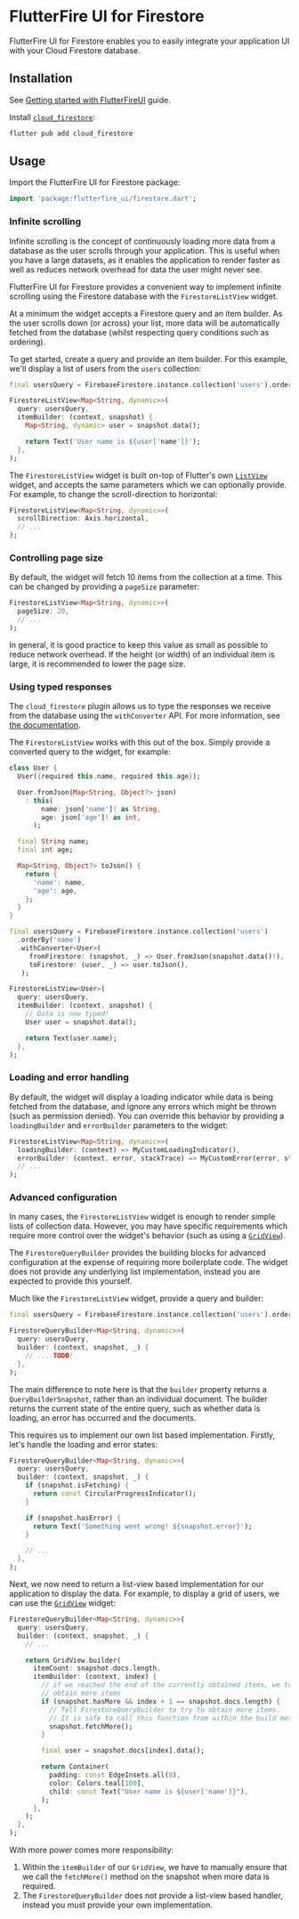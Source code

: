 # FlutterFire UI for Firestore

FlutterFire UI for Firestore enables you to easily integrate your application UI with your Cloud
Firestore database.

## Installation

See [Getting started with FlutterFireUI](./getting_started.md) guide.

Install [`cloud_firestore`](https://pub.dev/packages/cloud_firestore):

```sh
flutter pub add cloud_firestore
```

## Usage

Import the FlutterFire UI for Firestore package:

```dart
import 'package:flutterfire_ui/firestore.dart';
```

### Infinite scrolling

Infinite scrolling is the concept of continuously loading more data from a database
as the user scrolls through your application. This is useful when you have a large
datasets, as it enables the application to render faster as well as reduces network
overhead for data the user might never see.

FlutterFire UI for Firestore provides a convenient way to implement infinite scrolling
using the Firestore database with the `FirestoreListView` widget.

At a minimum the widget accepts a Firestore query and an item builder. As the user scrolls
down (or across) your list, more data will be automatically fetched from the database (whilst
respecting query conditions such as ordering).

To get started, create a query and provide an item builder. For this example, we'll display
a list of users from the `users` collection:

```dart
final usersQuery = FirebaseFirestore.instance.collection('users').orderBy('name');

FirestoreListView<Map<String, dynamic>>(
  query: usersQuery,
  itemBuilder: (context, snapshot) {
    Map<String, dynamic> user = snapshot.data();

    return Text('User name is ${user['name']}');
  },
);
```

The `FirestoreListView` widget is built on-top of Flutter's own [`ListView`](https://api.flutter.dev/flutter/widgets/ListView-class.html)
widget, and accepts the same parameters which we can optionally provide. For example, to change the scroll-direction to horizontal:

```dart
FirestoreListView<Map<String, dynamic>>(
  scrollDirection: Axis.horizontal,
  // ...
);
```

### Controlling page size

By default, the widget will fetch 10 items from the collection at a time. This can be changed by providing a `pageSize` parameter:

```dart
FirestoreListView<Map<String, dynamic>>(
  pageSize: 20,
  // ...
);
```

In general, it is good practice to keep this value as small as possible to reduce network overhead. If the height (or width)
of an individual item is large, it is recommended to lower the page size.

### Using typed responses

The `cloud_firestore` plugin allows us to type the responses we receive from the database using the `withConverter` API. For more information,
see [the documentation](https://firebase.google.com/docs/firestore/query-data/get-data#custom_objects).

The `FirestoreListView` works with this out of the box. Simply provide a converted query to the widget, for example:

```dart
class User {
  User({required this.name, required this.age});

  User.fromJson(Map<String, Object?> json)
    : this(
        name: json['name']! as String,
        age: json['age']! as int,
      );

  final String name;
  final int age;

  Map<String, Object?> toJson() {
    return {
      'name': name,
      'age': age,
    };
  }
}

final usersQuery = FirebaseFirestore.instance.collection('users')
  .orderBy('name')
  .withConverter<User>(
     fromFirestore: (snapshot, _) => User.fromJson(snapshot.data()!),
     toFirestore: (user, _) => user.toJson(),
   );

FirestoreListView<User>(
  query: usersQuery,
  itemBuilder: (context, snapshot) {
    // Data is now typed!
    User user = snapshot.data();

    return Text(user.name);
  },
);
```

### Loading and error handling

By default, the widget will display a loading indicator while data is being fetched from the database, and ignore any errors which might be thrown
(such as permission denied). You can override this behavior by providing a `loadingBuilder` and `errorBuilder` parameters to the widget:

```dart
FirestoreListView<Map<String, dynamic>>(
  loadingBuilder: (context) => MyCustomLoadingIndicator(),
  errorBuilder: (context, error, stackTrace) => MyCustomError(error, stackTrace),
  // ...
);
```

### Advanced configuration

In many cases, the `FirestoreListView` widget is enough to render simple lists of collection data.
However, you may have specific requirements which require more control over the widget's behavior
(such as using a [`GridView`](https://api.flutter.dev/flutter/widgets/GridView-class.html)).

The `FirestoreQueryBuilder` provides the building blocks for advanced configuration at the expense of
requiring more boilerplate code. The widget does not provide any underlying list implementation, instead
you are expected to provide this yourself.

Much like the `FirestoreListView` widget, provide a query and builder:

```dart
final usersQuery = FirebaseFirestore.instance.collection('users').orderBy('name');

FirestoreQueryBuilder<Map<String, dynamic>>(
  query: usersQuery,
  builder: (context, snapshot, _) {
    // ... TODO!
  },
);
```

The main difference to note here is that the `builder` property returns a `QueryBuilderSnapshot`, rather
than an individual document. The builder returns the current state of the entire query, such as whether
data is loading, an error has occurred and the documents.

This requires us to implement our own list based implementation. Firstly, let's handle the loading and error
states:

```dart
FirestoreQueryBuilder<Map<String, dynamic>>(
  query: usersQuery,
  builder: (context, snapshot, _) {
    if (snapshot.isFetching) {
      return const CircularProgressIndicator();
    }

    if (snapshot.hasError) {
      return Text('Something went wrong! ${snapshot.error}');
    }

    // ...
  },
);
```

Next, we now need to return a list-view based implementation for our application to display the data. For example,
to display a grid of users, we can use the [`GridView`](https://api.flutter.dev/flutter/widgets/GridView-class.html) widget:

```dart
FirestoreQueryBuilder<Map<String, dynamic>>(
  query: usersQuery,
  builder: (context, snapshot, _) {
    // ...

    return GridView.builder(
      itemCount: snapshot.docs.length,
      itemBuilder: (context, index) {
        // if we reached the end of the currently obtained items, we try to
        // obtain more items
        if (snapshot.hasMore && index + 1 == snapshot.docs.length) {
          // Tell FirestoreQueryBuilder to try to obtain more items.
          // It is safe to call this function from within the build method.
          snapshot.fetchMore();
        }

        final user = snapshot.docs[index].data();

        return Container(
          padding: const EdgeInsets.all(8),
          color: Colors.teal[100],
          child: const Text("User name is ${user['name']}"),
        );
      },
    );
  },
);
```

With more power comes more responsibility:

1. Within the `itemBuilder` of our `GridView`, we have to manually ensure that we call the `fetchMore()` method on the snapshot when more data is required.
1. The `FirestoreQueryBuilder` does not provide a list-view based handler, instead you must provide your own implementation.
